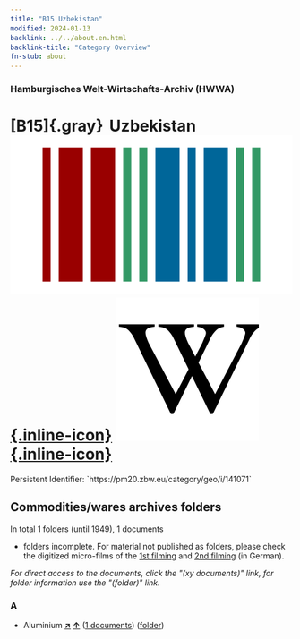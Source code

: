 ```yaml
---
title: "B15 Uzbekistan"
modified: 2024-01-13
backlink: ../../about.en.html
backlink-title: "Category Overview"
fn-stub: about
---
```


### Hamburgisches Welt-Wirtschafts-Archiv (HWWA)

# [B15]{.gray}&#8201; Uzbekistan &#160; [![Wikidata](/images/Wikidata-logo.svg "Wikidata"){.inline-icon}](http://www.wikidata.org/entity/Q265) [![Wikipedia](/images/Wikipedia-W.svg "Wikipedia"){.inline-icon}](https://en.wikipedia.org/wiki/Uzbekistan)

<div class="hint">Persistent Identifier: `https://pm20.zbw.eu/category/geo/i/141071`</div>







## Commodities/wares archives folders











In total 1 folders (until 1949), 1 documents
- folders incomplete.  For material not published as folders, please check the
digitized micro-films of the [1st filming](/film/h1_wa.de.html) and [2nd
filming](/film/h2_wa.de.html) (in German).

_For direct access to the documents, click the "(xy documents)" link, for folder information use the "(folder)" link._



### A

- Aluminium [**&nearr;**](../../../ware/i/141969/about.en.html "Aluminium (xXX all over the world)") [**&uarr;**](../../../ware/about.en.html#PID07.01-Lm01 "Ware category system") (<a href="https://pm20.zbw.eu/iiifview/folder/wa/141969,141071" title="about: Aluminium : Uzbekistan" target="_blank">1 documents</a>) ([folder](../../../../folder/wa/1419xx/141969/1410xx/141071/about.en.html))




